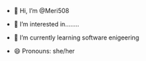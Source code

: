 - 👋 Hi, I’m @Meri508
- 👀 I’m interested in........
- 🌱 I’m currently learning software enigeering
  
- 😄 Pronouns: she/her
  

<!---
Meri508/Meri508 is a ✨ special ✨ repository because its `README.md` (this file) appears on your GitHub profile.
You can click the Preview link to take a look at your changes.
--->
